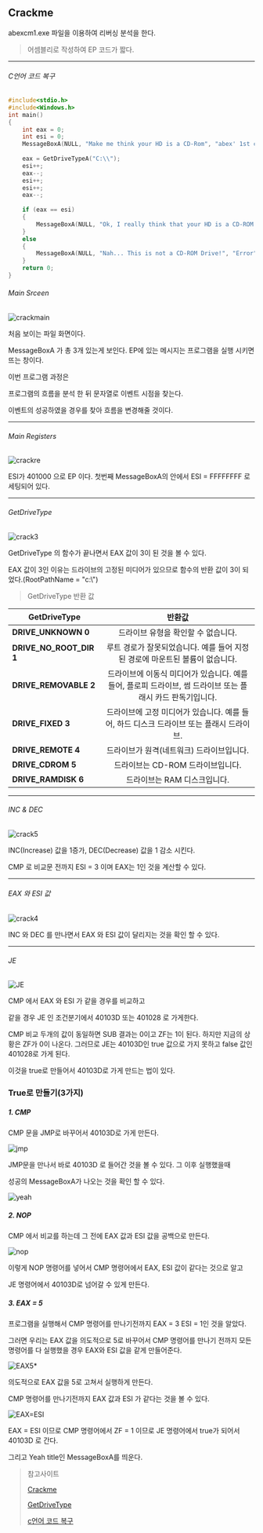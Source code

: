 ## Crackme
abexcm1.exe 파일을 이용하여 리버싱 분석을 한다.

> 어셈블리로 작성하여 EP 코드가 짧다.

---

###### C언어 코드 복구

```c
#include<stdio.h>
#include<Windows.h>
int main()
{ 
    int eax = 0;
    int esi = 0; 
    MessageBoxA(NULL, "Make me think your HD is a CD-Rom", "abex' 1st crackme", MB_OK);
    
    eax = GetDriveTypeA("C:\\");
    esi++; 
    eax--; 
    esi++; 
    esi++; 
    eax--; 
    
    if (eax == esi) 
    { 
        MessageBoxA(NULL, "Ok, I really think that your HD is a CD-ROM! :p", "YEAH!", MB_OK); 
    } 
    else 
    { 
        MessageBoxA(NULL, "Nah... This is not a CD-ROM Drive!", "Error", MB_OK); 
    } 
    return 0; 
}
```



###### Main Srceen

![crackmain](https://raw.githubusercontent.com/sosouni14/image_server/main/image_rev/crackmain.png)

처음 보이는 파일 화면이다.

MessageBoxA 가 총 3개 있는게 보인다. EP에 있는 메시지는 프로그램을 실행 시키면 뜨는 창이다.

이번 프로그램 과정은

프로그램의 흐름을 분석 한 뒤 문자열로 이벤트 시점을 찾는다.

이벤트의 성공하였을 경우를 찾아 흐름을 변경해줄 것이다.

---

###### Main Registers



![crackre](https://raw.githubusercontent.com/sosouni14/image_server/main/image_rev/crackre.png)

ESI가 401000 으로 EP 이다.  첫번째 MessageBoxA의 안에서 ESI = FFFFFFFF 로 세팅되어 있다.

---

###### GetDriveType

![crack3](https://raw.githubusercontent.com/sosouni14/image_server/main/image_rev/crack3.png)

GetDriveType 의 함수가 끝나면서 EAX 값이 3이 된 것을 볼 수 있다.

EAX 값이 3인 이유는 드라이브의 고정된 미디어가 있으므로 함수의 반환 값이 3이 되었다.(RootPathName = "c:\\")

> GetDriveType 반환 값

| **GetDriveType**        |                          **반환값**                          |
| ----------------------- | :----------------------------------------------------------: |
| **DRIVE_UNKNOWN 0**     |             드라이브 유형을 확인할 수 없습니다.              |
| **DRIVE_NO_ROOT_DIR 1** | 루트 경로가 잘못되었습니다. 예를 들어 지정된 경로에 마운트된 볼륨이 없습니다. |
| **DRIVE_REMOVABLE 2**   | 드라이브에 이동식 미디어가 있습니다. 예를 들어, 플로피 드라이브, 썸 드라이브 또는 플래시 카드 판독기입니다. |
| **DRIVE_FIXED 3**       | 드라이브에 고정 미디어가 있습니다. 예를 들어, 하드 디스크 드라이브 또는 플래시 드라이브. |
| **DRIVE_REMOTE 4**      |          드라이브가 원격(네트워크) 드라이브입니다.           |
| **DRIVE_CDROM 5**       |              드라이브는 CD-ROM 드라이브입니다.               |
| **DRIVE_RAMDISK 6**     |                 드라이브는 RAM 디스크입니다.                 |



---

###### INC & DEC

![crack5](https://raw.githubusercontent.com/sosouni14/image_server/main/image_rev/crack5.png)

INC(Increase) 값을 1증가, DEC(Decrease) 값을 1 감소 시킨다.

CMP 로 비교문 전까지 ESI = 3 이며 EAX는 1인 것을 계산할 수 있다. 

---

###### EAX 와 ESI 값

![crack4](https://raw.githubusercontent.com/sosouni14/image_server/main/image_rev/crack4.png)

INC 와 DEC 를 만나면서 EAX 와 ESI 값이 달리지는 것을 확인 할 수 있다.

---

###### JE

![JE](https://raw.githubusercontent.com/sosouni14/image_server/main/image_rev/crack6.png)

CMP 에서 EAX 와 ESI 가 같을 경우를 비교하고

같을 경우 JE 인 조건분기에서 40103D 또는 401028 로 가게한다.

CMP 비교 두개의 값이 동일하면 SUB 결과는 0이고 ZF는 1이 된다. 하지만 지금의 상황은 ZF가 0이 나온다. 그러므로 JE는 40103D인 true 값으로 가지 못하고 false 값인 401028로 가게 된다.

이것을 true로 만들어서 40103D로 가게 만드는 법이 있다.



### True로 만들기(3가지)

##### 1. CMP

CMP 문을 JMP로 바꾸어서 40103D로 가게 만든다.

![jmp](https://raw.githubusercontent.com/sosouni14/image_server/main/image_rev/jmp.png)

JMP문을 만나서 바로 40103D 로 들어간 것을 볼 수 있다. 그 이후 실행했을때

성공의 MessageBoxA가 나오는 것을 확인 할 수 있다.

![yeah](https://raw.githubusercontent.com/sosouni14/image_server/main/image_rev/yeah.png)



##### 2. NOP

CMP 에서 비교를 하는데 그 전에 EAX 값과 ESI 값을 공백으로 만든다.

![nop](https://raw.githubusercontent.com/sosouni14/image_server/main/image_rev/nop.png)

이렇게 NOP 명령어를 넣어서 CMP 명령어에서 EAX, ESI 값이 같다는 것으로 알고

JE 명령어에서 40103D로 넘어갈 수 있게 만든다.



##### 3. EAX = 5

프로그램을 실행해서 CMP 명령어를 만나기전까지 EAX = 3 ESI = 1인 것을 알았다.

그러면 우리는 EAX 값을 의도적으로 5로 바꾸어서 CMP 명령어를 만나기 전까지 모든 명령어를 다 실행했을 경우 EAX와 ESI 값을 같게 만들어준다.

![EAX5](https://raw.githubusercontent.com/sosouni14/image_server/main/image_rev/EAX5.png)*

의도적으로 EAX 값을 5로 고쳐서 실행하게 만든다.

CMP 명령어를 만나기전까지 EAX 값과 ESI 가 같다는 것을 볼 수 있다.

![EAX=ESI](https://raw.githubusercontent.com/sosouni14/image_server/main/image_rev/EAX-ESI.png)

EAX = ESI 이므로 CMP 명령어에서 ZF = 1 이므로 JE 명령어에서 true가 되어서 40103D 로 간다.

그리고 Yeah title인 MessageBoxA를 띄운다.







> 참고사이트
>
> [Crackme](https://blog.naver.com/hungjaksm/40201096800)
>
> [GetDriveType](https://docs.microsoft.com/en-us/windows/win32/api/fileapi/nf-fileapi-getdrivetypea)
>
> [c언어 코드 복구](https://ccurity.tistory.com/186)
